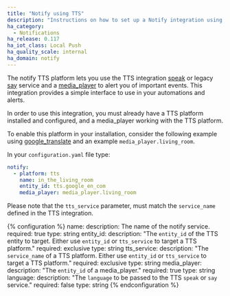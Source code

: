 ```yaml
---
title: "Notify using TTS"
description: "Instructions on how to set up a Notify integration using TTS service and media_player within Home Assistant."
ha_category:
  - Notifications
ha_release: 0.117
ha_iot_class: Local Push
ha_quality_scale: internal
ha_domain: notify
---
```


The notify TTS platform lets you use the TTS integration [speak](/integrations/tts/#service-speak) or legacy [say](/integrations/tts/#service-say-legacy) service and a [media_player](/integrations/media_player) to alert you of important events. This integration provides a simple interface to use in your automations and alerts.

In order to use this integration, you must already have a TTS platform installed and configured, and a media_player working with the TTS platform.

To enable this platform in your installation, consider the following example using [google_translate](/integrations/google_translate/) and an example `media_player.living_room`.

In your `configuration.yaml` file type:

```yaml
notify:
  - platform: tts
    name: in_the_living_room
    entity_id: tts.google_en_com
    media_player: media_player.living_room
```

Please note that the `tts_service` parameter, must match the `service_name` defined in the TTS integration.

{% configuration %}
  name:
    description: The name of the notify service.
    required: true
    type: string
  entity_id:
    description: "The `entity_id` of the TTS entity to target. Either use `entity_id` or `tts_service` to target a TTS platform."
    required: exclusive
    type: string
  tts_service:
    description: "The `service_name` of a TTS platform. Either use `entity_id` or `tts_service` to target a TTS platform."
    required: exclusive
    type: string
  media_player:
    description: "The `entity_id` of a media_player."
    required: true
    type: string
  language:
    description: "The `language` to be passed to the TTS `speak` or `say` service."
    required: false
    type: string
{% endconfiguration %}
